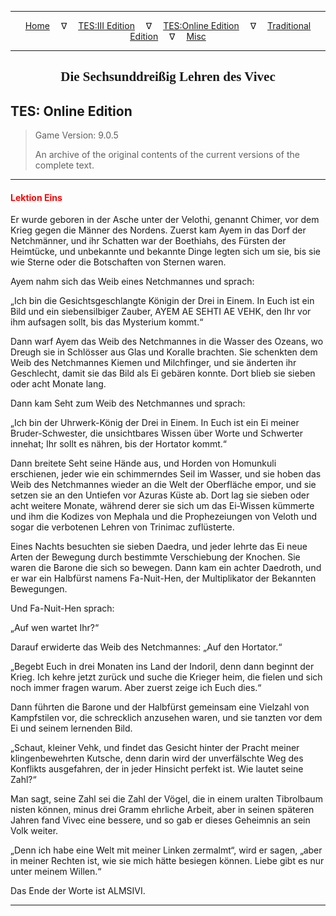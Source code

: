 
---

<!-- Jekyll Page Links -->

<center>
<a href="../../../../index.html">Home</a>
&emsp;&nabla;&emsp;
<a href="../../../index-tes3.html">TES:III Edition</a>
&emsp;&nabla;&emsp;
<a href="../../../index-teso.html">TES:Online Edition</a>
&emsp;&nabla;&emsp;
<a href="../../../index-traditional.html">Traditional Edition</a>
&emsp;&nabla;&emsp;
<a href="../../../index-misc.html">Misc</a>
</center>

<!-- Markdown Body Below: -->

---

<center>
<h2><span style="font-family:Georgia">Die Sechsunddreißig Lehren des Vivec</span></h2>
</center>

## TES: Online Edition

> Game Version: 9.0.5
>
> An archive of the original contents of the current versions of the complete text.

---

#### <span style="color:red">Lektion Eins</span>

Er wurde geboren in der Asche unter der Velothi, genannt Chimer, vor dem Krieg gegen die Männer des Nordens. Zuerst kam Ayem in das Dorf der Netchmänner, und ihr Schatten war der Boethiahs, des Fürsten der Heimtücke, und unbekannte und bekannte Dinge legten sich um sie, bis sie wie Sterne oder die Botschaften von Sternen waren.

Ayem nahm sich das Weib eines Netchmannes und sprach:

„Ich bin die Gesichtsgeschlangte Königin der Drei in Einem. In Euch ist ein Bild und ein siebensilbiger Zauber, AYEM AE SEHTI AE VEHK, den Ihr vor ihm aufsagen sollt, bis das Mysterium kommt.“

Dann warf Ayem das Weib des Netchmannes in die Wasser des Ozeans, wo Dreugh sie in Schlösser aus Glas und Koralle brachten. Sie schenkten dem Weib des Netchmannes Kiemen und Milchfinger, und sie änderten ihr Geschlecht, damit sie das Bild als Ei gebären konnte. Dort blieb sie sieben oder acht Monate lang.

Dann kam Seht zum Weib des Netchmannes und sprach:

„Ich bin der Uhrwerk-König der Drei in Einem. In Euch ist ein Ei meiner Bruder-Schwester, die unsichtbares Wissen über Worte und Schwerter innehat; Ihr sollt es nähren, bis der Hortator kommt.“

Dann breitete Seht seine Hände aus, und Horden von Homunkuli erschienen, jeder wie ein schimmerndes Seil im Wasser, und sie hoben das Weib des Netchmannes wieder an die Welt der Oberfläche empor, und sie setzen sie an den Untiefen vor Azuras Küste ab. Dort lag sie sieben oder acht weitere Monate, während derer sie sich um das Ei-Wissen kümmerte und ihm die Kodizes von Mephala und die Prophezeiungen von Veloth und sogar die verbotenen Lehren von Trinimac zuflüsterte.

Eines Nachts besuchten sie sieben Daedra, und jeder lehrte das Ei neue Arten der Bewegung durch bestimmte Verschiebung der Knochen. Sie waren die Barone die sich so bewegen. Dann kam ein achter Daedroth, und er war ein Halbfürst namens Fa-Nuit-Hen, der Multiplikator der Bekannten Bewegungen.

Und Fa-Nuit-Hen sprach:

„Auf wen wartet Ihr?“

Darauf erwiderte das Weib des Netchmannes: „Auf den Hortator.“

„Begebt Euch in drei Monaten ins Land der Indoril, denn dann beginnt der Krieg. Ich kehre jetzt zurück und suche die Krieger heim, die fielen und sich noch immer fragen warum. Aber zuerst zeige ich Euch dies.“

Dann führten die Barone und der Halbfürst gemeinsam eine Vielzahl von Kampfstilen vor, die schrecklich anzusehen waren, und sie tanzten vor dem Ei und seinem lernenden Bild.

„Schaut, kleiner Vehk, und findet das Gesicht hinter der Pracht meiner klingenbewehrten Kutsche, denn darin wird der unverfälschte Weg des Konflikts ausgefahren, der in jeder Hinsicht perfekt ist. Wie lautet seine Zahl?“

Man sagt, seine Zahl sei die Zahl der Vögel, die in einem uralten Tibrolbaum nisten können, minus drei Gramm ehrliche Arbeit, aber in seinen späteren Jahren fand Vivec eine bessere, und so gab er dieses Geheimnis an sein Volk weiter.

„Denn ich habe eine Welt mit meiner Linken zermalmt“, wird er sagen, „aber in meiner Rechten ist, wie sie mich hätte besiegen können. Liebe gibt es nur unter meinem Willen.“

Das Ende der Worte ist ALMSIVI.

---
